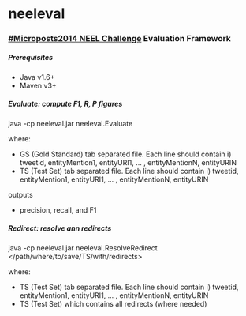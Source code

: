neeleval
========

### [#Microposts2014 NEEL Challenge](http://www.scc.lancs.ac.uk/microposts2014/challenge/index.html) Evaluation Framework

##### Prerequisites
- Java v1.6+
- Maven v3+

##### Evaluate: compute F1, R, P figures

java -cp neeleval.jar neeleval.Evaluate <GS> <TS>

where:
* GS (Gold Standard) tab separated file. Each line should contain i) tweetid, entityMention1, entityURI1, ... , entityMentionN, entityURIN
* TS (Test Set) tab separated file. Each line should contain i) tweetid, entityMention1, entityURI1, ... , entityMentionN, entityURIN

outputs
* precision, recall, and F1

##### Redirect: resolve ann redirects

java -cp neeleval.jar neeleval.ResolveRedirect <TS> </path/where/to/save/TS/with/redirects>

where:
* TS (Test Set) tab separated file. Each line should contain i) tweetid, entityMention1, entityURI1, ... , entityMentionN, entityURIN
* TS (Test Set) which contains all redirects (where needed) 
